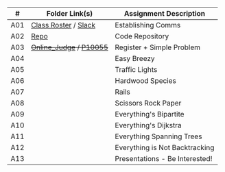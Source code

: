 | # | Folder Link(s) | Assignment Description |
|---|-------------|------------------------|
| A01 | [Class Roster](https://docs.google.com/spreadsheets/d/1Ul2tjl74iJoQRd6qQ6leq0M5kmy-lEUSc5PQD91JK6c/edit?usp=sharing) / [Slack](https://join.slack.com/t/griffin-courses/shared_invite/zt-cw6fonr5-_CTN1kbgP3UaL9kRAzUICw) | Establishing Comms |
| A02 | [Repo](https://github.com/Thorseph/4883-Prog-Tech) | Code Repository |
| A03 | ~~[Online_Judge](link) / [P10055](link)~~ | Register + Simple Problem |
| A04 | []() | Easy Breezy |
| A05 | []() | Traffic Lights |
| A06 | []() | Hardwood Species |
| A07 | []() | Rails |
| A08 | []() | Scissors Rock Paper |
| A09 | []() | Everything's Bipartite |
| A10 | []() | Everything's Dijkstra |
| A11 | []() | Everything Spanning Trees |
| A12 | []() | Everything is Not Backtracking |
| A13 | []() | Presentations - Be Interested! |
